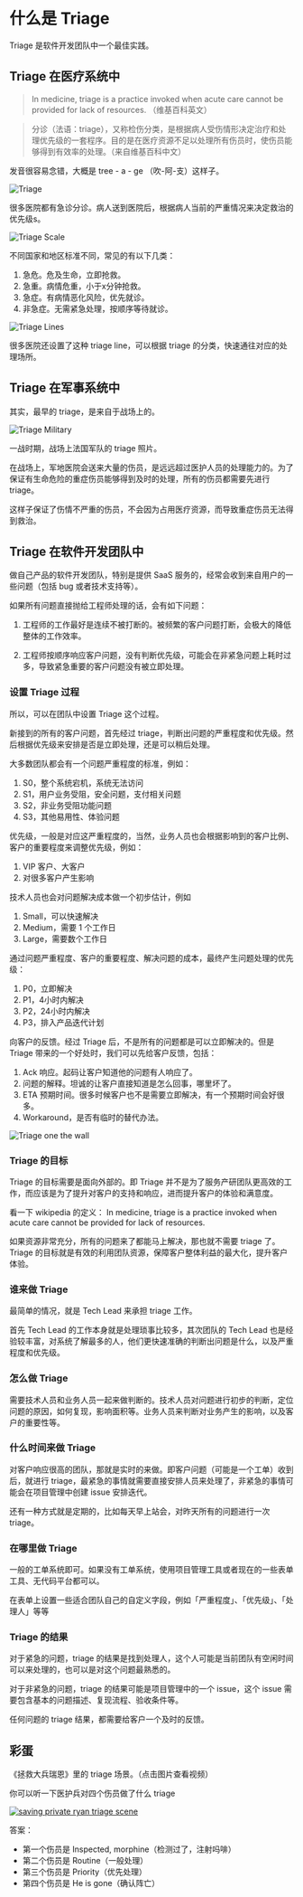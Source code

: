 # 什么是 Triage

Triage 是软件开发团队中一个最佳实践。

## Triage 在医疗系统中

> In medicine, triage is a practice invoked when acute care cannot be provided for lack of resources. （维基百科英文）

> 分诊（法语：triage），又称检伤分类，是根据病人受伤情形决定治疗和处理优先级的一套程序。目的是在医疗资源不足以处理所有伤员时，使伤员能够得到有效率的处理。（来自维基百科中文）

发音很容易念错，大概是 tree - a - ge （吹-阿-支）这样子。

![Triage](images/20220608/triage-sign.jpeg)

很多医院都有急诊分诊。病人送到医院后，根据病人当前的严重情况来决定救治的优先级s。

![Triage Scale](images/20220608/triage-scale.jpeg)

不同国家和地区标准不同，常见的有以下几类：

1. 急危。危及生命，立即抢救。
2. 急重。病情危重，小于x分钟抢救。
3. 急症。有病情恶化风险，优先就诊。
4. 非急症。无需紧急处理，按顺序等待就诊。

![Triage Lines](images/20220608/triage-lines.jpeg)

很多医院还设置了这种 triage line，可以根据 triage 的分类，快速通往对应的处理场所。

## Triage 在军事系统中

其实，最早的 triage，是来自于战场上的。

![Triage Military](images/20220608/triage-military.jpeg)

一战时期，战场上法国军队的 triage 照片。

在战场上，军地医院会送来大量的伤员，是远远超过医护人员的处理能力的。为了保证有生命危险的重症伤员能够得到及时的处理，所有的伤员都需要先进行 triage。

这样子保证了伤情不严重的伤员，不会因为占用医疗资源，而导致重症伤员无法得到救治。

## Triage 在软件开发团队中

做自己产品的软件开发团队，特别是提供 SaaS 服务的，经常会收到来自用户的一些问题（包括 bug 或者技术支持等）。

如果所有问题直接抛给工程师处理的话，会有如下问题：

1. 工程师的工作最好是连续不被打断的。被频繁的客户问题打断，会极大的降低整体的工作效率。

2. 工程师按顺序响应客户问题，没有判断优先级，可能会在非紧急问题上耗时过多，导致紧急重要的客户问题没有被立即处理。

### 设置 Triage 过程

所以，可以在团队中设置 Triage 这个过程。

新接到的所有的客户问题，首先经过 triage，判断出问题的严重程度和优先级。然后根据优先级来安排是否是立即处理，还是可以稍后处理。

大多数团队都会有一个问题严重程度的标准，例如：

1. S0，整个系统宕机，系统无法访问
2. S1，用户业务受阻，安全问题，支付相关问题
3. S2，非业务受阻功能问题
4. S3，其他易用性、体验问题

优先级，一般是对应这严重程度的，当然，业务人员也会根据影响到的客户比例、客户的重要程度来调整优先级，例如：

1. VIP 客户、大客户
2. 对很多客户产生影响

技术人员也会对问题解决成本做一个初步估计，例如

1. Small，可以快速解决
2. Medium，需要 1 个工作日
3. Large，需要数个工作日

通过问题严重程度、客户的重要程度、解决问题的成本，最终产生问题处理的优先级：

1. P0，立即解决
2. P1，4小时内解决
3. P2，24小时内解决
4. P3，排入产品迭代计划

向客户的反馈。经过 Triage 后，不是所有的问题都是可以立即解决的。但是 Triage 带来的一个好处时，我们可以先给客户反馈，包括：

1. Ack 响应。起码让客户知道他的问题有人响应了。
2. 问题的解释。坦诚的让客户直接知道是怎么回事，哪里坏了。
3. ETA 预期时间。很多时候客户也不是需要立即解决，有一个预期时间会好很多。
4. Workaround，是否有临时的替代办法。

![Triage one the wall](images/20220608/triage-on-the-wall.jpeg)

### Triage 的目标

Triage 的目标需要是面向外部的。即 Triage 并不是为了服务产研团队更高效的工作，而应该是为了提升对客户的支持和响应，进而提升客户的体验和满意度。

看一下 wikipedia 的定义： In medicine, triage is a practice invoked when acute care cannot be provided for lack of resources.

如果资源非常充分，所有的问题来了都能马上解决，那也就不需要 triage 了。Triage 的目标就是有效的利用团队资源，保障客户整体利益的最大化，提升客户体验。

### 谁来做 Triage

最简单的情况，就是 Tech Lead 来承担 triage 工作。

首先 Tech Lead 的工作本身就是处理琐事比较多，其次团队的 Tech Lead 也是经验较丰富，对系统了解最多的人，他们更快速准确的判断出问题是什么，以及严重程度和优先级。

### 怎么做 Triage

需要技术人员和业务人员一起来做判断的。技术人员对问题进行初步的判断，定位问题的原因，如何复现，影响面积等。业务人员来判断对业务产生的影响，以及客户的重要性等。

### 什么时间来做 Triage

对客户响应很高的团队，那就是实时的来做。即客户问题（可能是一个工单）收到后，就进行 triage，最紧急的事情就需要直接安排人员来处理了，非紧急的事情可能会在项目管理中创建 issue 安排迭代。

还有一种方式就是定期的，比如每天早上站会，对昨天所有的问题进行一次 triage。

### 在哪里做 Triage

一般的工单系统即可。如果没有工单系统，使用项目管理工具或者现在的一些表单工具、无代码平台都可以。

在表单上设置一些适合团队自己的自定义字段，例如「严重程度」、「优先级」、「处理人」等等

### Triage 的结果

对于紧急的问题，triage 的结果是找到处理人，这个人可能是当前团队有空闲时间可以来处理的，也可以是对这个问题最熟悉的。

对于非紧急的问题，triage 的结果可能是项目管理中的一个 issue，这个 issue 需要包含基本的问题描述、复现流程、验收条件等。

任何问题的 triage 结果，都需要给客户一个及时的反馈。

## 彩蛋

《拯救大兵瑞恩》里的 triage 场景。（点击图片查看视频）

你可以听一下医护兵对四个伤员做了什么 triage

[![saving private ryan triage scene](https://img.youtube.com/vi/9m7qptJ70m8/maxresdefault.jpg)](https://www.youtube.com/watch?v=9m7qptJ70m8)

答案：

* 第一个伤员是 Inspected, morphine（检测过了，注射吗啡）
* 第二个伤员是 Routine（一般处理）
* 第三个伤员是 Priority（优先处理）
* 第四个伤员是 He is gone（确认阵亡）
